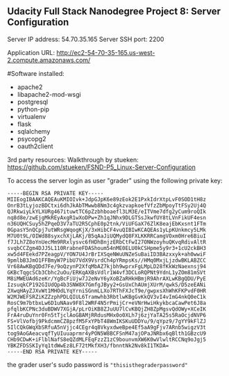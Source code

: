 ## Udacity Full Stack Nanodegree Project 8: Server Configuration

Server IP address: 54.70.35.165
Server SSH port: 2200

Application URL: http://ec2-54-70-35-165.us-west-2.compute.amazonaws.com/

#Software installed:
 - apache2
 - libapache2-mod-wsgi
 - postgresql
 - python-pip
 - virtualenv
 - flask
 - sqlalchemy
 - psycopg2
 - oauth2client

3rd party resources:
  Walkthrough by stueken: https://github.com/stueken/FSND-P5_Linux-Server-Configuration

To access the server login as user "grader" using the following private key:
```
-----BEGIN RSA PRIVATE KEY-----
MIIEogIBAAKCAQEAuKMIOIvk+JdpGJpK6e89zEok2E1PxkIdrXtpLvF0SOD1tH8z
OnrB3tLyjozBDCtxi6dhJkAbTMwwb8Nm3c4gkzvapkoefVfzZbMpoyTtFSy2Uj4Q
QJRkwiyLkYLXURg467ituwtTC6pZzbhboaefl3LM3E/eITVme7dfg2yCum9roQIk
nq8d8e/zwEjgMkREyAxgR1wXoDPw+Zh1qJNhx9DLGTSsJkwfUY8tLVnFikUF4esn
n36UQHCSuy5hZPqeD3V7aTU2R5CphE0p2tnk/ViUFGaX76ZlK8eajEbKxsnt1FTm
0GpasY5nQCpj7utWRsgWqogKjX/3xHibCF4vuQIBIwKCAQEAs1yLpKUnkmcy5LMk
M7U0t9L/OIWd88syxchXjLAKj/B5qAaJiUQMydQ8FXLKKRRCamgVOxm0Hre6BiuI
f7JLh7Z8oYnUecMm9RRxlysvc6fHDhBnjzERbCtFwI27ONWzoyhuQKvqRdivAltR
svqbCCZgm4DJJ5L110RrabneFDAShoum54nME0ELU0kCSHpme5y9r3+1cU2ckBH3
xw5d4FEekd7PZeagpV/YON7U4JrBrIXSqeNWuUNZeSuBaiID3BAzxxyk+ah0wwiF
9pmlbB3JmO1FFBmyW7PibU7VdX9VsrdCh4pYRmpsKs//HMq0MxjLjzdwBKLABZCC
Vr68AwKBgQDd7Fe/9oQzynP2XfqMbAZ7kjbh9wprxFgLMpLD28fKkWzNaexnsj94
GKBcTqgcSCb3Cbhc2uOu/ERKqAXBsVdlr1W4vf3DCLoRQPNt9YdnL1yZOm81mSVt
M8iMWEUAd6zeKr/YgBcFiUjw7J2eNvY6yXoBZaRHkHBmjR9AhrAXLwKBgQDU/PyE
IzsuqkCP192GIUdQp4b3SNW8X7GmfgJByy2+GsUxChAUmjXUrM/qwkS/D5zeEANi
2XwqHAyZJXvWt1MHOdLYqYrniSGnmLLXo7RThFXJcT9e/gwpxsXhWhKFKPvdF0HR
W2MJWEFSRZiKZZzphPDLQIUL6Tramwhb3RbtlwKBgGvKkQV3vI4vImG4nkQ0eC1k
RosC9m7btbxLw6D1uNAav9F8l2WRF4N5rPmijCr+eVNrHwiHkykbcaCawPet6J8a
pfqlbKCPNc3duBDWV7XGjA/pLrOiKB8ZJuUU7lCvKBQjZH8ZpMgsvQdOWy+XCeIK
FrA4ruDuYnr0Fn5tTjclAoGBAMjRRdusMHx0o0XLh7j6zjYaTA25s5RaOcjdNVP6
FS+VlVofbj9PkdcmmCZ8pzfM5FxYPbT48WmIKSKuUDDYu/9/qYpz9/7gYY9kFlZJ
5IlCQkGWqXbSRfuA5nVjjc4CEgr4q8VkyxdweBpe4Ef5aA9gFjv7ARnb5wigzV3t
tog9AoGAeacvqfTyUIuuaprmr4yPON5W8BCFSnM47ajOPaJNRbx6qBlth1GBzcU9
CHb9CDwK+iFlblNafS8eQZdMLFEqFzzZ1zC9bounvmXW6K0wVlwltRCCNq9oJgj5
YBKZFDSSKIyYq1tdWwEz8LF72tMkfXH3/fbnntNk2Nv8kI1TKDA=
-----END RSA PRIVATE KEY-----
```

the grader user's sudo password is `"thisisthegraderpassword"`
